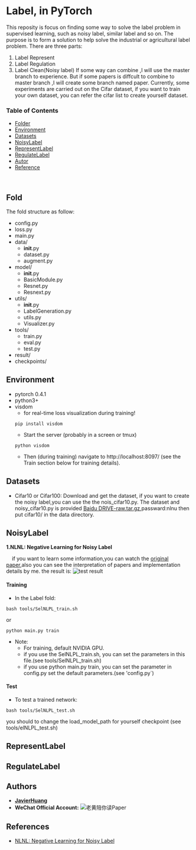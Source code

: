 
# Label, in PyTorch

This reposity is focus on finding some way to solve the label problem in supervised learning, such as noisy label, similar label and so on. The purpose is to form a solution to help solve the industrial or agricultural label problem. There are three parts:

1. Label Represent
2. Label Regulation
3. Label Clean(Noisy label)
If some way can combine ,I will use the master branch to experience. But if some papers is diffcult to combine to master branch ,I will create some branch named paper. Currently, some experiments are carried out on the Cifar dataset, if you want to train your own dataset, you can refer the cifar list to create yourself dataset.

### Table of Contents

- <a href='#Folder_Structure'>Folder</a>
- <a href='#Environment'>Environment</a>
- <a href='#Datasets'>Datasets</a>
- <a href='#Noisy_Label'>NoisyLabel</a>
- <a href='#Represent_Label'>RepresentLabel</a>
- <a href='#Regulate_Label'>RegulateLabel</a>
- <a href='#Autor'>Autor</a>
- <a href='#References'>Reference</a>

&nbsp;
&nbsp;
&nbsp;
&nbsp;

## Fold
The fold structure as follow:

- config.py
- loss.py
- main.py
- data/
	- __init__.py
 	- dataset.py
	- augment.py
- model/
	- __init__.py
	- BasicModule.py
	- Resnet.py
	- Resnext.py
- utils/
	- __init__.py
	- LabelGeneration.py
	- utils.py
	- Visualizer.py
- tools/
	- train.py
	- eval.py
	- test.py
- result/
- checkpoints/
	

## Environment
- pytorch 0.4.1
- python3+
- visdom 
	- for real-time loss visualization during training!
	```Shell
	pip install visdom
	```
	- Start the server (probably in a screen or tmux)
	```Shell
	python visdom
	```
  * Then (during training) navigate to http://localhost:8097/ (see the Train section below for training details).

## Datasets

- Cifar10 or Cifar100: Download and get the dataset, if you want to create the noisy label,you can use the the nois_cifar10.py. The dataset and noisy_cifar10.py is provided [Baidu DRIVE-raw.tar.gz](https://pan.baidu.com/s/1CcbndLcw3Gc6ZqhB28buNg),passward:nlnu
then put cifar10/ in the data directory.

## NoisyLabel

**1.NLNL: Negative Learning for Noisy Label**

&nbsp;&nbsp;&nbsp;&nbsp;if you want to learn some information,you can watch the [original paper](https://arxiv.org/pdf/1908.07387.pdf),also you can see the interpretation of papers and implementation details by me.
the result is:
![test result](https://github.com/JaryHuang/Label/blob/master/result/test.png)
#### Training
- In the Label fold:

```Shell
bash tools/SelNLPL_train.sh
```

or

```Shell
python main.py train
```

- Note:
  * For training, default NVIDIA GPU.
  * if you use the SelNLPL_train.sh, you can set the parameters in this file.(see tools/SelNLPL_train.sh)
  * if you use python main.py train, you can set the parameter in config.py set the default parameters.(see 'config.py`)

#### Test
- To test a trained network:

```Shell
bash tools/SelNLPL_test.sh
```
you should to change the load_model_path for yourself checkpoint (see tools/elNLPL_test.sh)

## RepresentLabel


## RegulateLabel


## Authors
* [**JavierHuang**](https://github.com/JaryHuang)
* **WeChat Official Account:**
![老黄陪你读Paper](https://github.com/JaryHuang/Label/blob/master/result/WeChat%20Official%20Account.jpg)

## References
- [NLNL: Negative Learning for Noisy Label](https://arxiv.org/pdf/1908.07387.pdf)